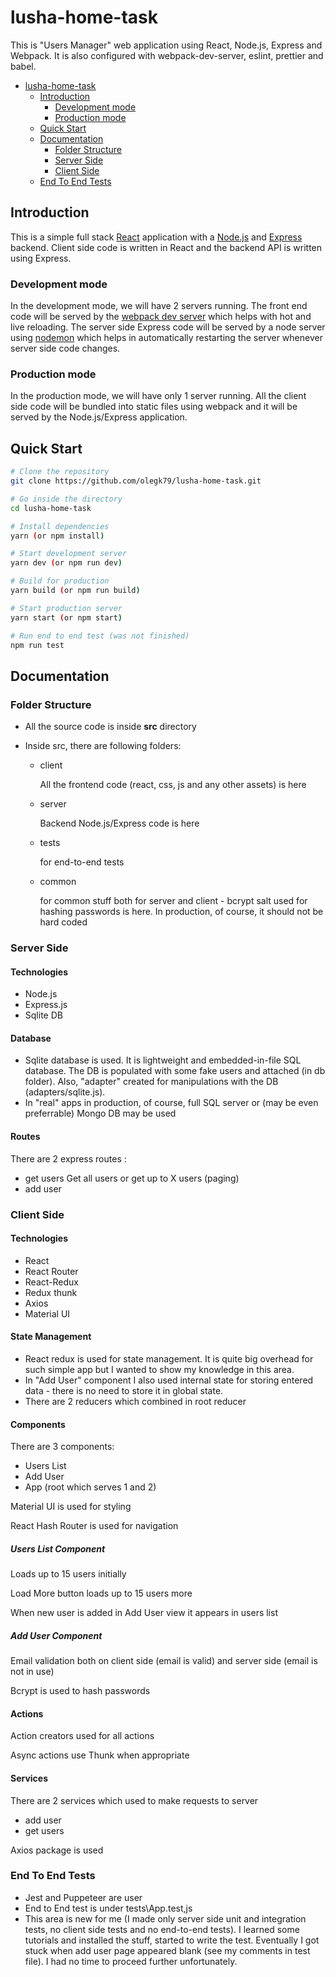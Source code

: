 # lusha-home-task

This is "Users Manager" web application using React, Node.js, Express and Webpack. It is also configured with webpack-dev-server, eslint, prettier and babel.

- [lusha-home-task](#lusha-home-task)
  - [Introduction](#introduction)
    - [Development mode](#development-mode)
    - [Production mode](#production-mode)
  - [Quick Start](#quick-start)
  - [Documentation](#documentation)
    - [Folder Structure](#folder-structure)
    - [Server Side](#server-side)
    - [Client Side](#client-side)
  - [End To End Tests](#end-to-end-tests)

## Introduction
This is a simple full stack [React](https://reactjs.org/) application with a [Node.js](https://nodejs.org/en/) and [Express](https://expressjs.com/) backend. Client side code is written in React and the backend API is written using Express.

### Development mode

In the development mode, we will have 2 servers running. The front end code will be served by the [webpack dev server](https://webpack.js.org/configuration/dev-server/) which helps with hot and live reloading. The server side Express code will be served by a node server using [nodemon](https://nodemon.io/) which helps in automatically restarting the server whenever server side code changes.

### Production mode

In the production mode, we will have only 1 server running. All the client side code will be bundled into static files using webpack and it will be served by the Node.js/Express application.

## Quick Start

```bash
# Clone the repository
git clone https://github.com/olegk79/lusha-home-task.git

# Go inside the directory
cd lusha-home-task

# Install dependencies
yarn (or npm install)

# Start development server
yarn dev (or npm run dev)

# Build for production
yarn build (or npm run build)

# Start production server
yarn start (or npm start)

# Run end to end test (was not finished)
npm run test
```

## Documentation

### Folder Structure

- All the source code is inside **src** directory
- Inside src, there are following folders:

  - client
  
    All the frontend code (react, css, js and any other assets) is here
  - server
    
    Backend Node.js/Express code is here
  - tests

    for end-to-end tests
  - common
    
    for common stuff both for server and client - bcrypt salt used for hashing passwords is here. In production, of course, it should not be hard coded


### Server Side
#### Technologies
- Node.js
- Express.js
- Sqlite DB
#### Database
- Sqlite database is used. It is lightweight and embedded-in-file SQL database. The DB is populated with some fake users and attached (in db folder). Also, "adapter" created for manipulations with the DB (adapters/sqlite.js). 
- In "real" apps in production, of course, full SQL server or (may be even preferrable) Mongo DB may be used
#### Routes
There are 2 express routes : 
- get users
Get all users or get up to X users (paging)
- add user
### Client Side
#### Technologies
- React
- React Router
- React-Redux
- Redux thunk
- Axios
- Material UI
#### State Management
- React redux is used for state management. It is quite big overhead for such simple app but I wanted to show my knowledge in this area.
- In "Add User" component I also used internal state for storing entered data - there is no need to store it in global state.
- There are 2 reducers which combined in root reducer
#### Components
There are 3 components:
- Users List
- Add User
- App (root which serves 1 and 2)

Material UI is used for styling

React Hash Router is used for navigation
##### Users List Component
Loads up to 15 users initially

Load More button loads up to 15 users more

When new user is added in Add User view it appears in users list
##### Add User Component
Email validation both on client side (email is valid) and server side (email is not in use)

Bcrypt is used to hash passwords
#### Actions
Action creators used for all actions

Async actions use Thunk when appropriate
#### Services
There are 2 services which used to make requests to server
- add user
- get users 

Axios package is used

### End To End Tests
- Jest and Puppeteer are user
- End to End test is under tests\App.test,js
- This area is new for me (I made only server side unit and integration tests, no client side tests and no end-to-end tests). I learned some tutorials and installed the stuff, started to write the test. Eventually I got stuck when add user page appeared blank (see my comments in test file). I had no time to proceed further unfortunately.



